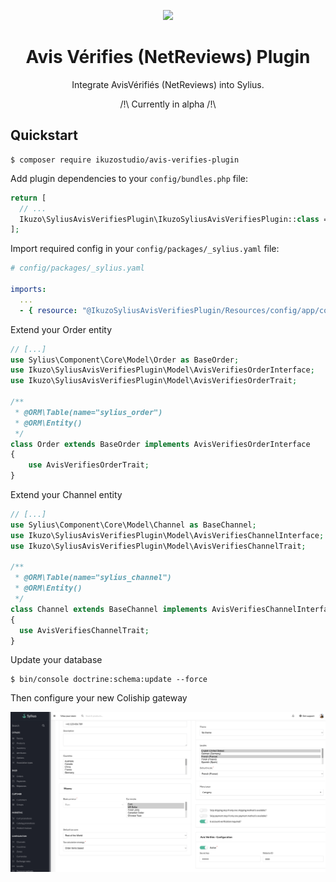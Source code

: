 <p align="center">
    <a href="https://sylius.com" target="_blank">
        <img src="https://demo.sylius.com/assets/shop/img/logo.png" />
    </a>
</p>

<h1 align="center">Avis Vérifies (NetReviews) Plugin</h1>

<p align="center">Integrate AvisVérifiés (NetReviews) into Sylius.</p>
<p align="center">/!\ Currently in alpha /!\</p>

## Quickstart


```
$ composer require ikuzostudio/avis-verifies-plugin
```

Add plugin dependencies to your `config/bundles.php` file:

```php
return [
  // ...
  Ikuzo\SyliusAvisVerifiesPlugin\IkuzoSyliusAvisVerifiesPlugin::class => ['all' => true],
];
```

Import required config in your `config/packages/_sylius.yaml` file:

```yaml
# config/packages/_sylius.yaml

imports:
  ...
  - { resource: "@IkuzoSyliusAvisVerifiesPlugin/Resources/config/app/config.yaml"}
```


Extend your Order entity
```php
// [...]
use Sylius\Component\Core\Model\Order as BaseOrder;
use Ikuzo\SyliusAvisVerifiesPlugin\Model\AvisVerifiesOrderInterface;
use Ikuzo\SyliusAvisVerifiesPlugin\Model\AvisVerifiesOrderTrait;

/**
 * @ORM\Table(name="sylius_order")
 * @ORM\Entity()
 */
class Order extends BaseOrder implements AvisVerifiesOrderInterface
{
    use AvisVerifiesOrderTrait;
}
```

Extend your Channel entity
```php
// [...]
use Sylius\Component\Core\Model\Channel as BaseChannel;
use Ikuzo\SyliusAvisVerifiesPlugin\Model\AvisVerifiesChannelInterface;
use Ikuzo\SyliusAvisVerifiesPlugin\Model\AvisVerifiesChannelTrait;

/**
 * @ORM\Table(name="sylius_channel")
 * @ORM\Entity()
 */
class Channel extends BaseChannel implements AvisVerifiesChannelInterface
{
  use AvisVerifiesChannelTrait;
}
```

Update your database

```
$ bin/console doctrine:schema:update --force
```

Then configure your new Coliship gateway 

<img src="doc/config.png" />

